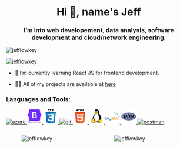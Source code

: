 <h1 align="center">Hi 👋, name's Jeff</h1>
<h3 align="center">I’m into web developement, data analysis, software development and cloud/network engineering.</h3>

<p align="left"> <img src="https://komarev.com/ghpvc/?username=jefflowkey&label=Profile%20views&color=0e75b6&style=flat" alt="jefflowkey" /> </p>

<p align="left"> <a href="https://github.com/ryo-ma/github-profile-trophy"><img src="https://github-profile-trophy.vercel.app/?username=jefflowkey" alt="jefflowkey" /></a> </p>

- 🌱 I’m currently learning React JS for frontend development.

- 👨‍💻 All of my projects are available at [here](https://intellisphere.cloud)

<!-- 

📄 Know about my experiences [https://jeffersonk.netlify.app/](https://jeffersonk.netlify.app/)

<h3 align="left">Connect with me:</h3>
<p align="left">
<a href="https://twitter.com/jeff_lowkey" target="blank"><img align="center" src="https://raw.githubusercontent.com/rahuldkjain/github-profile-readme-generator/master/src/images/icons/Social/twitter.svg" alt="jeff_lowkey" height="30" width="40" /></a>
<a href="https://linkedin.com/in/jefferson kilonzo" target="blank"><img align="center" src="https://raw.githubusercontent.com/rahuldkjain/github-profile-readme-generator/master/src/images/icons/Social/linked-in-alt.svg" alt="jefferson kilonzo" height="30" width="40" /></a>
<a href="https://www.youtube.com/c/jefflowkey" target="blank"><img align="center" src="https://raw.githubusercontent.com/rahuldkjain/github-profile-readme-generator/master/src/images/icons/Social/youtube.svg" alt="jefflowkey" height="30" width="40" /></a>
</p>

-->

<h3 align="left">Languages and Tools:</h3>
<p align="left"> <a href="https://azure.microsoft.com/en-in/" target="_blank" rel="noreferrer"> <img src="https://www.vectorlogo.zone/logos/microsoft_azure/microsoft_azure-icon.svg" alt="azure" width="40" height="40"/> </a> <a href="https://getbootstrap.com" target="_blank" rel="noreferrer"> <img src="https://raw.githubusercontent.com/devicons/devicon/master/icons/bootstrap/bootstrap-plain-wordmark.svg" alt="bootstrap" width="40" height="40"/> </a> <a href="https://www.w3schools.com/css/" target="_blank" rel="noreferrer"> <img src="https://raw.githubusercontent.com/devicons/devicon/master/icons/css3/css3-original-wordmark.svg" alt="css3" width="40" height="40"/> </a> <a href="https://git-scm.com/" target="_blank" rel="noreferrer"> <img src="https://www.vectorlogo.zone/logos/git-scm/git-scm-icon.svg" alt="git" width="40" height="40"/> </a> <a href="https://www.w3.org/html/" target="_blank" rel="noreferrer"> <img src="https://raw.githubusercontent.com/devicons/devicon/master/icons/html5/html5-original-wordmark.svg" alt="html5" width="40" height="40"/> </a> <a href="https://www.linux.org/" target="_blank" rel="noreferrer"> <img src="https://raw.githubusercontent.com/devicons/devicon/master/icons/linux/linux-original.svg" alt="linux" width="40" height="40"/> </a> <a href="https://www.mysql.com/" target="_blank" rel="noreferrer"> <img src="https://raw.githubusercontent.com/devicons/devicon/master/icons/mysql/mysql-original-wordmark.svg" alt="mysql" width="40" height="40"/> </a> <a href="https://www.php.net" target="_blank" rel="noreferrer"> <img src="https://raw.githubusercontent.com/devicons/devicon/master/icons/php/php-original.svg" alt="php" width="40" height="40"/> </a> <a href="https://postman.com" target="_blank" rel="noreferrer"> <img src="https://www.vectorlogo.zone/logos/getpostman/getpostman-icon.svg" alt="postman" width="40" height="40"/> </a>

<p style="float: left; width: 33.33%; text-align: center;">
  <img align="center" src="https://github-readme-stats.vercel.app/api/top-langs?username=jefflowkey&show_icons=true&locale=en&layout=compact&theme=midnight-purple" alt="jefflowkey" />
</p>

<p style="float: left; width: 66.67%; text-align: center;">
  <img align="center" src="https://github-readme-streak-stats.herokuapp.com/?user=jefflowkey&](https://streak-stats.demolab.com?user=jefflowkey&theme=highcontrast&hide_border=true&border_radius=10&date_format=M%20j%5B%2C%20Y%5D&card_width=500&fire=FF044F&stroke=00FFFF&ring=00FFFF&sideNums=FF044F&currStreakNum=FF044F&currStreakLabel=FF044F&sideLabels=00FFFF&dates=FFFFFF)" alt="jefflowkey" />
</p>


<!---
    <p>&nbsp;<img align="center" src="https://github-readme-stats.vercel.app/api?username=jefflowkey&show_icons=true&locale=en&theme=highcontrast" alt="jefflowkey" /></p>
--->

<!---
jefflowkey/jefflowkey is a ✨ special ✨ repository because its `README.md` (this file) appears on your GitHub profile.
You can click the Preview link to take a look at your changes.
--->
